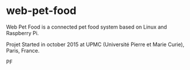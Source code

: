 # web-pet-food

Web Pet Food is a connected pet food system based on Linux and Raspberry Pi.

Projet Started in october 2015 at UPMC (Université Pierre et Marie Curie), Paris, France.

PF
